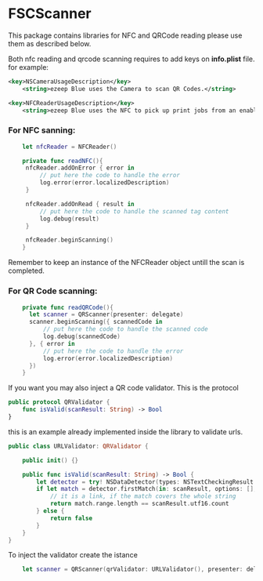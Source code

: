 # FSCScanner

This package contains libraries for NFC and QRCode reading please use them as described below.

Both nfc reading and qrcode scanning requires to add keys on **info.plist** file. for example:

```xml
<key>NSCameraUsageDescription</key>
    <string>ezeep Blue uses the Camera to scan QR Codes.</string>

<key>NFCReaderUsageDescription</key>
    <string>ezeep Blue uses the NFC to pick up print jobs from an enabled printer.</string>
```

### For NFC sanning:

```swift
    let nfcReader = NFCReader()

    private func readNFC(){
     nfcReader.addOnError { error in
         // put here the code to handle the error
         log.error(error.localizedDescription)
     }

     nfcReader.addOnRead { result in
         // put here the code to handle the scanned tag content
         log.debug(result)
     }

     nfcReader.beginScanning()
    }
```

Remember to keep an instance of the NFCReader object untill the scan is completed.

### For QR Code scanning:

```swift
    private func readQRCode(){
      let scanner = QRScanner(presenter: delegate)
      scanner.beginScanning({ scannedCode in
          // put here the code to handle the scanned code
          log.debug(scannedCode)
      }, { error in
          // put here the code to handle the error
          log.error(error.localizedDescription)
      })
    }
```

If you want you may also inject a QR code validator. This is the protocol

```swift
public protocol QRValidator {
    func isValid(scanResult: String) -> Bool
}
```

this is an example already implemented inside the library to validate urls.

```swift
public class URLValidator: QRValidator {

    public init() {}

    public func isValid(scanResult: String) -> Bool {
        let detector = try! NSDataDetector(types: NSTextCheckingResult.CheckingType.link.rawValue)
        if let match = detector.firstMatch(in: scanResult, options: [], range: NSRange(location: 0, length: scanResult.utf16.count)) {
            // it is a link, if the match covers the whole string
            return match.range.length == scanResult.utf16.count
        } else {
            return false
        }
    }
} 
```

To inject the validator create the istance 

```swift
    let scanner = QRScanner(qrValidator: URLValidator(), presenter: delegate)
```
